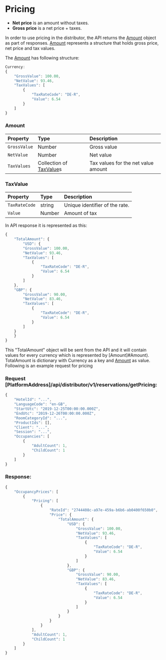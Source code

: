# Pricing

* **Net price** is an amount without taxes.
* **Gross price** is a net price + taxes.

In order to use pricing in the distributor, the API returns the [Amount](Amount) object as part of responses.
[Amount](Amount) represents a structure that holds gross price, net price and tax values.

The [Amount](Amount) has following structure:

```javascript
Currency:
{
	"GrossValue": 100.00,
	"NetValue": 93.46,
	"TaxValues": [
		{
			"TaxRateCode": "DE-R",
			"Value": 6.54
		}
	]
}
```

### Amount

| Property | Type | Description |
| :--- | :--- | :--- |
| `GrossValue` | Number | Gross value  |
| `NetValue` | Number | Net value |
| `TaxValues` | Collection of [TaxValue](TaxValue)s | Tax values for the net value amount |

### TaxValue
| Property | Type | Description |
| :--- | :--- | :--- |
| `TaxRateCode` | string | Unique identifier of the rate. |
| `Value` | Number | Amount of tax |


In API response it is represented as this:
```javascript
{
    "TotalAmount": {
        "USD": {
		"GrossValue": 100.00,
		"NetValue": 93.46,
		"TaxValues": [
			{
				"TaxRateCode": "DE-R",
				"Value": 6.54
			}
		]
	},
	"GBP": {
		"GrossValue": 90.00,
		"NetValue": 83.46,
		"TaxValues": [
			{
				"TaxRateCode": "DE-R",
				"Value": 6.54
			}
		]
	}
    }
}
```

This "TotalAmount" object will be sent from the API and it will contain values for every currency which is represented by [Amount]#Amount). TotalAmount is dictionary with Currency as a key and [Amount](#Amount) as value.
Following is an example request for pricing

### Request [PlatformAddress]/api/distributor/v1/reservations/getPricing:

```javascript
{
    "HotelId": "...",
    "LanguageCode": "en-GB",
    "StartUtc": "2019-12-25T00:00:00.000Z",
    "EndUtc": "2019-12-26T00:00:00.000Z",
    "RoomCategoryId": "...",
    "ProductIds": [],
    "Client": "...",
    "Session": "...",
    "Occupancies": [
        {
            "AdultCount": 1,
            "ChildCount": 1
        }
    ]
}
```

### Response:

```javascript
{
    "OccupancyPrices": [
        {
            "Pricing": [
                {
                    "RateId": "2744408c-a97e-459a-b6b6-ab0400f650b0",
                    "Price": {
                        "TotalAmount": {
                            "USD": {
                                "GrossValue": 100.00,
                                "NetValue": 93.46,
                                "TaxValues": [
                                    {
                                        "TaxRateCode": "DE-R",
                                        "Value": 6.54
                                    }
                                ]
                            },
                            "GBP": {
                                "GrossValue": 90.00,
                                "NetValue": 83.46,
                                "TaxValues": [
                                    {
                                        "TaxRateCode": "DE-R",
                                        "Value": 6.54
                                    }
                                ]
                            }
                        }
                    }
                }
            ],
            "AdultCount": 1,
            "ChildCount": 1
        }
    ]
}
